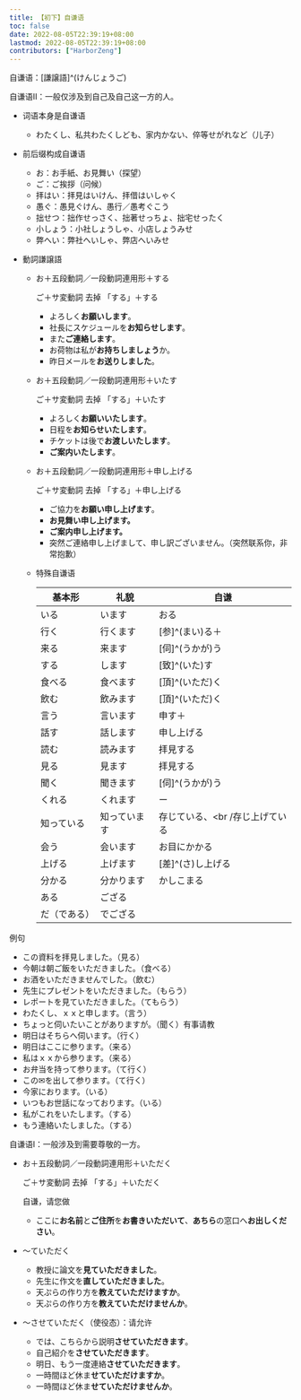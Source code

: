 ```yaml
---
title: 【初下】自谦语
toc: false
date: 2022-08-05T22:39:19+08:00
lastmod: 2022-08-05T22:39:19+08:00
contributors: ["HarborZeng"]
---
```


自谦语：[謙譲語]^(けんじょうご)

自谦语Ⅱ：一般仅涉及到自己及自己这一方的人。

- 词语本身是自谦语
   - わたくし、私共わたくしども、家内かない、倅等せがれなど（儿子）

- 前后缀构成自谦语
   - お：お手紙、お見舞い（探望）
   - ご：ご挨拶（问候）
   - 拝はい：拝見はいけん、拝借はいしゃく
   - 愚ぐ：愚見ぐけん、愚行／愚考ぐこう
   - 拙せつ：拙作せっさく、拙著せっちょ、拙宅せったく
   - 小しょう：小社しょうしゃ、小店しょうみせ
   - 弊へい：弊社へいしゃ、弊店へいみせ

- 動詞謙譲語

   - お＋五段動詞／一段動詞連用形＋する

      ご＋サ変動詞 去掉 「する」＋する

      - よろしく**お願いします**。
      - 社長にスケジュールを**お知らせします**。
      - また**ご連絡します**。
      - お荷物は私が**お持ちしましょう**か。
      - 昨日メールを**お送りしました**。

   - お＋五段動詞／一段動詞連用形＋いたす

      ご＋サ変動詞 去掉 「する」＋いたす

      - よろしく**お願いいたします**。
      - 日程を**お知らせいたします**。
      - チケットは後で**お渡しいたします**。
      - **ご案内いたします**。

   - お＋五段動詞／一段動詞連用形＋申し上げる

      ご＋サ変動詞 去掉 「する」＋申し上げる

      - ご協力を**お願い申し上げます**。
      - **お見舞い申し上げます。**
      - **ご案内申し上げます。**
      - 突然ご連絡申し上げまして、申し訳ございません。（突然联系你，非常抱歉）

   - 特殊自谦语

     | 基本形       | 礼貌         | 自谦                             |
     | ------------ | ------------ | -------------------------------- |
     | いる         | います       | おる                             |
     | 行く         | 行くます     | [参]^(まい)る＋                   |
     | 来る         | 来ます       | [伺]^(うかが)う                   |
     | する         | します       | [致]^(いた)す                     |
     | 食べる       | 食べます     | [頂]^(いただ)く                   |
     | 飲む         | 飲みます     | [頂]^(いただ)く                   |
     | 言う         | 言います     | 申す＋                           |
     | 話す         | 話します     | 申し上げる                       |
     | 読む         | 読みます     | 拝見する                         |
     | 見る         | 見ます       | 拝見する                         |
     | 聞く         | 聞きます     | [伺]^(うかが)う                   |
     | くれる       | くれます     | ー                               |
     | 知っている   | 知っています | 存じている、<br /存じ上げている |
     | 会う         | 会います     | お目にかかる                     |
     | 上げる       | 上げます     | [差]^(さ)し上げる                 |
     | 分かる       | 分かります   | かしこまる                       |
     | ある         | ござる       |                                  |
     | だ（である） | でござる     |                                  |

例句

- この資料を拝見しました。（見る）
- 今朝は朝ご飯をいただきました。（食べる）
- お酒をいただきませんでした。（飲む）
- 先生にプレゼントをいただきました。（もらう）
- レポートを見ていただきました。（てもらう）
- わたくし、ｘｘと申します。（言う）
- ちょっと伺いたいことがありますが。（聞く）有事请教
- 明日はそちらへ伺います。（行く）
- 明日はここに参ります。（来る）
- 私はｘｘから参ります。（来る）
- お弁当を持って参ります。（て行く）
- この✉を出して参ります。（て行く）
- 今家におります。（いる）
- いつもお世話になっております。（いる）
- 私がこれをいたします。（する）
- もう連絡いたしました。（する）

自谦语Ⅰ：一般涉及到需要尊敬的一方。

- お＋五段動詞／一段動詞連用形＋いただく

  ご＋サ変動詞 去掉 「する」＋いただく

  自谦，请您做

  - ここに**お名前**と**ご住所**を**お書きいただいて**、**あちら**の窓口へ**お出しください**。

- ～ていただく

  - 教授に論文を**見ていただきました**。
  - 先生に作文を**直していただきました**。
  - 天ぷらの作り方を**教えていただけますか**。
  - 天ぷらの作り方を**教えていただけませんか**。

- ～させていただく（使役态）：请允许

  - では、こちらから説明**させていただきます**。
  - 自己紹介を**させていただきます**。
  - 明日、もう一度連絡**させていただきます**。
  - 一時間ほど休ま**せていただけますか**。
  - 一時間ほど休ま**せていただけませんか**。


